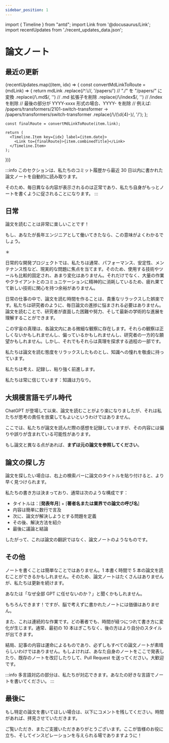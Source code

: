 ```yaml
---
sidebar_position: 1
---
```


import { Timeline } from "antd";
import Link from '@docusaurus/Link';
import recentUpdates from './recent_updates_data.json';

# 論文ノート

## 最近の更新

<Timeline mode="alternate">
  {recentUpdates.map((item, idx) => {
    const convertMdLinkToRoute = (mdLink) => {
      return mdLink
        .replace(/^.\//, '/papers/')  // "./" を "/papers/" に変換
        .replace(/\.md$/, '')         // .md 拡張子を削除
        .replace(/\/index$/, '')      // /index を削除
        // 最後の部分が YYYY-xxxx 形式の場合、YYYY- を削除
        // 例えば: /papers/transformers/2101-switch-transformer -> /papers/transformers/switch-transformer
        .replace(/\/(\d{4}-)/, '/');
    };

    const finalRoute = convertMdLinkToRoute(item.link);

    return (
      <Timeline.Item key={idx} label={item.date}>
        <Link to={finalRoute}>{item.combinedTitle}</Link>
      </Timeline.Item>
    );

})}
</Timeline>

:::info
このセクションは、私たちのコミット履歴から最近 30 日以内に書かれた論文ノートを自動的に読み取ります。

そのため、毎日異なる内容が表示されるのは正常であり、私たち自身がもっとノートを書くように促されることになります。
:::

## 日常

論文を読むことは非常に楽しいことです！

もし、あなたが長年エンジニアとして働いてきたなら、この意味がよくわかるでしょう。

＊

日常的な開発プロジェクトでは、私たちは通常、パフォーマンス、安定性、メンテナンス性など、現実的な問題に焦点を当てます。そのため、使用する技術やツールも比較的固定され、あまり変化はありません。それだけでなく、大量の作業やクライアントとのコミュニケーションに精神的に消耗しているため、疲れ果てて新しい技術に関心を持つ余裕がありません。

日常の仕事の中で、論文を読む時間を作ることは、貴重なリラックスした娯楽です。私たちは研究者のように、毎日論文の進捗に悩まされる必要はありません。論文を読むことで、研究者が直面した困難や努力、そして最新の学術的な進展を理解することができます。

この宇宙の真理は、各論文内にある微細な観察に存在します。それらの観察は正しくないかもしれませんし、偏っているかもしれませんし、研究者の一方的な願望かもしれません。しかし、それでもそれらは真理を探求する過程の一部です。

私たちは論文を読む態度をリラックスしたものとし、知識への憧れを敬虔に持っています。

私たちは考え、記録し、粘り強く前進します。

私たちは常に信じています：知識は力なり。

## 大規模言語モデル時代

ChatGPT が登場して以来、論文を読むことがより楽になりましたが、それは私たちが思考の責任を放棄してもよいというわけではありません。

ここでは、私たちが論文を読んだ際の感想を記録していますが、その内容には偏りや誤りが含まれている可能性があります。

もし論文と異なる点があれば、**まずは元の論文を参照してください**。

## 論文の探し方

論文を探したい場合は、右上の検索バーに論文のタイトルを貼り付けると、より早く見つけられます。

私たちの書き方は決まっており、通常は次のような構成です：

- タイトルは：[**発表年月**] + [**著者名または業界での論文の呼び名**]
- 内容は簡単に数行で言及
- 次に、論文が解決しようとする問題を定義
- その後、解決方法を紹介
- 最後に議論と結論

したがって、これは論文の翻訳ではなく、論文ノートのようなものです。

## その他

ノートを書くことは簡単なことではありません。1 本書く時間で 5 本の論文を読むことができるかもしれません。そのため、論文ノートはたくさんはありませんが、私たちは更新を続けます。

あなたは「なぜ全部 GPT に任せないのか？」と聞くかもしれません。

もちろんできます！ですが、脳で考えずに書かれたノートには価値はありません。

また、これは連続的な作業です。どの著者でも、時間が経つにつれて書き方に変化が生じます。通常、最初の 10 本はぎこちなく、後の方はより自分のスタイルが出てきます。

結局、記事の内容は運命によるものであり、必ずしもすべての論文ノートが素晴らしいわけではありません。もしよければ、あなた自身のノートをここで発表したり、既存のノートを改訂したりして、Pull Request を送ってください。大歓迎です。

:::info
多言語対応の部分は、私たちが対応できます。あなたの好きな言語でノートを書いてください。
:::

## 最後に

もし特定の論文を書いてほしい場合は、以下にコメントを残してください。時間があれば、拝見させていただきます。

ご覧いただき、またご支援いただきありがとうございます。ここが皆様のお役に立ち、そしてインスピレーションを与えられる場でありますように！
